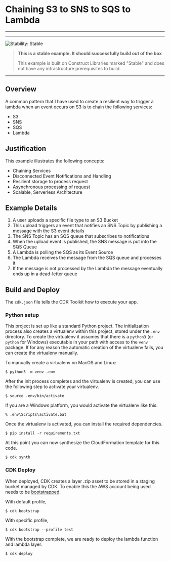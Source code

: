 # Chaining S3 to SNS to SQS to Lambda
---

<!--BEGIN STABILITY BANNER-->
---

![Stability: Stable](https://img.shields.io/badge/stability-Stable-success.svg?style=for-the-badge)

> **This is a stable example. It should successfully build out of the box**
>
> This example is built on Construct Libraries marked "Stable" and does not have any infrastructure prerequisites to build.
---
<!--END STABILITY BANNER-->


## Overview
A common pattern that I have used to create a resilient way to trigger a lambda when an event occurs on S3 is to chain the following services:

- S3
- SNS
- SQS
- Lambda


## Justification
This example illustrates the following concepts:
- Chaining Services
- Disconnected Event Notifications and Handling
- Resilient storage to process request
- Asynchronous processing of request
- Scalable, Serverless Architecture


## Example Details
1. A user uploads a specific file type to an S3 Bucket
2. This upload triggers an event that notifies an SNS Topic by publishing a message with the S3 event details
3. The SNS Topic has an SQS queue that subscribes to notifications
4. When the upload event is published, the SNS message is put into the SQS Queue
5. A Lambda is polling the SQS as its Event Source
6. The Lambda receives the message from the SQS queue and processes it
7. If the message is not processed by the Lambda the message eventually ends up in a dead-letter queue


## Build and Deploy

The `cdk.json` file tells the CDK Toolkit how to execute your app.


### Python setup

This project is set up like a standard Python project. The initialization process also creates a virtualenv within this
project, stored under the `.env` directory. To create the virtualenv it assumes that there is a `python3` (or `python`
for Windows) executable in your path with access to the `venv` package. If for any reason the automatic creation of the
virtualenv fails, you can create the virtualenv manually.

To manually create a virtualenv on MacOS and Linux:

```
$ python3 -m venv .env
```

After the init process completes and the virtualenv is created, you can use the following
step to activate your virtualenv.

```
$ source .env/bin/activate
```

If you are a Windows platform, you would activate the virtualenv like this:

```
% .env\Scripts\activate.bat
```

Once the virtualenv is activated, you can install the required dependencies.

```
$ pip install -r requirements.txt
```

At this point you can now synthesize the CloudFormation template for this code.

```
$ cdk synth
```

### CDK Deploy

When deployed, CDK creates a layer .zip
asset to be stored in a staging bucket managed by CDK. To enable this the AWS account being used needs to be
[bootstrapped](https://docs.aws.amazon.com/cdk/latest/guide/bootstrapping.html).

With default profile,
```
$ cdk bootstrap
```

With specific profile,
```
$ cdk bootstrap --profile test
```

With the bootstrap complete, we are ready to deploy the lambda function and lambda layer.

```
$ cdk deploy
```